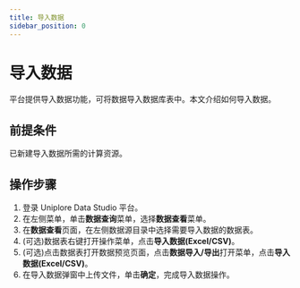 ```yaml
---
title: 导入数据
sidebar_position: 0
---
```

# 导入数据
平台提供导入数据功能，可将数据导入数据库表中。本文介绍如何导入数据。

## 前提条件
已新建导入数据所需的计算资源。

## 操作步骤
1. 登录 Uniplore Data Studio 平台。
2. 在左侧菜单，单击**数据查询**菜单，选择**数据查看**菜单。
3. 在**数据查看**页面，在左侧数据源目录中选择需要导入数据的数据表。
4. (可选)数据表右键打开操作菜单，点击**导入数据(Excel/CSV)**。
5. (可选)点击数据表打开数据预览页面，点击**数据导入/导出**打开菜单，点击**导入数据(Excel/CSV)**。
6. 在导入数据弹窗中上传文件，单击**确定**，完成导入数据操作。
